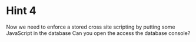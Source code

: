 # Hint 4

Now we need to enforce a stored cross site scripting by putting some JavaScript in the database
Can you open the access the database console?
